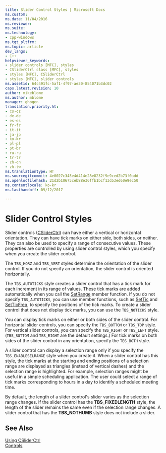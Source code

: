 ```yaml
---
title: Slider Control Styles | Microsoft Docs
ms.custom: 
ms.date: 11/04/2016
ms.reviewer: 
ms.suite: 
ms.technology:
- cpp-windows
ms.tgt_pltfrm: 
ms.topic: article
dev_langs:
- C++
helpviewer_keywords:
- slider controls [MFC], styles
- CSliderCtrl class [MFC], styles
- styles [MFC], CSliderCtrl
- styles [MFC], slider controls
ms.assetid: 64c491fc-5af1-4f97-ae30-854071b3dc02
caps.latest.revision: 10
author: mikeblome
ms.author: mblome
manager: ghogen
translation.priority.ht:
- cs-cz
- de-de
- es-es
- fr-fr
- it-it
- ja-jp
- ko-kr
- pl-pl
- pt-br
- ru-ru
- tr-tr
- zh-cn
- zh-tw
ms.translationtype: HT
ms.sourcegitcommit: 4e0027c345e4d414e28e8232f9e9ced2b73f0add
ms.openlocfilehash: 21d2b10675ceb88e36ffb1bcf13d53ed60e9ec50
ms.contentlocale: ko-kr
ms.lasthandoff: 09/12/2017

---
```

# <a name="slider-control-styles"></a>Slider Control Styles
Slider controls ([CSliderCtrl](../mfc/reference/csliderctrl-class.md)) can have either a vertical or horizontal orientation. They can have tick marks on either side, both sides, or neither. They can also be used to specify a range of consecutive values. These properties are controlled by using slider control styles, which you specify when you create the slider control.  
  
 The `TBS_HORZ` and `TBS_VERT` styles determine the orientation of the slider control. If you do not specify an orientation, the slider control is oriented horizontally.  
  
 The `TBS_AUTOTICKS` style creates a slider control that has a tick mark for each increment in its range of values. These tick marks are added automatically when you call the [SetRange](../mfc/reference/csliderctrl-class.md#setrange) member function. If you do not specify `TBS_AUTOTICKS`, you can use member functions, such as [SetTic](../mfc/reference/csliderctrl-class.md#settic) and [SetTicFreq](../mfc/reference/csliderctrl-class.md#setticfreq), to specify the positions of the tick marks. To create a slider control that does not display tick marks, you can use the `TBS_NOTICKS` style.  
  
 You can display tick marks on either or both sides of the slider control. For horizontal slider controls, you can specify the `TBS_BOTTOM` or `TBS_TOP` style. For vertical slider controls, you can specify the `TBS_RIGHT` or `TBS_LEFT` style. (`TBS_BOTTOM` and `TBS_RIGHT` are the default settings.) For tick marks on both sides of the slider control in any orientation, specify the `TBS_BOTH` style.  
  
 A slider control can display a selection range only if you specify the `TBS_ENABLESELRANGE` style when you create it. When a slider control has this style, the tick marks at the starting and ending positions of a selection range are displayed as triangles (instead of vertical dashes) and the selection range is highlighted. For example, selection ranges might be useful in a simple scheduling application. The user could select a range of tick marks corresponding to hours in a day to identify a scheduled meeting time.  
  
 By default, the length of a slider control's slider varies as the selection range changes. If the slider control has the **TBS_FIXEDLENGTH** style, the length of the slider remains the same even if the selection range changes. A slider control that has the **TBS_NOTHUMB** style does not include a slider.  
  
## <a name="see-also"></a>See Also  
 [Using CSliderCtrl](../mfc/using-csliderctrl.md)   
 [Controls](../mfc/controls-mfc.md)


